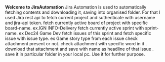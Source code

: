 **Welcome to JiraAutomation**
Jira Automation is used to automatically fetching contents and downloading it, saving into organised folder.
For that I used Jira rest api to fetch current project and suthenticate with username and jira-api token.
fetch currently active board of project with specific board-name. ex.IGN INFO-Delivery
fetch currently active sprint with sprint-name. ex Dec24 Game Dev
fetch issues of this sprint and fetch specific issue with issue type. ex Game story type
from each issue check attachment present or not.
check attachment with specific word in it .
download that attachment and save with name as headline of that issue .
save it in particular folder in your local pc.
Use it for further purpose.

